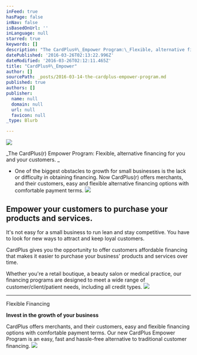 ```yaml
---
inFeed: true
hasPage: false
inNav: false
isBasedOnUrl: ''
inLanguage: null
starred: true
keywords: []
description: "The CardPlus®\_Empower Program:\_Flexible, alternative financing for you and your customers.\_"
datePublished: '2016-03-26T02:13:22.996Z'
dateModified: '2016-03-26T02:12:11.465Z'
title: "CardPlus®\_Empower"
author: []
sourcePath: _posts/2016-03-14-the-cardplus-empower-program.md
published: true
authors: []
publisher:
  name: null
  domain: null
  url: null
  favicon: null
_type: Blurb

---
```

![](https://s3-us-west-2.amazonaws.com/the-grid-img/p/ad108fffb458e4dfffc6d26d270d4224d6371226.png)

_The CardPlus(r) Empower Program: Flexible, alternative financing for you and your customers. _

* One of the biggest obstacles to growth for small businesses is the lack or difficulty in obtaining financing.  Now CardPlus(r) offers merchants, and their customers, easy and flexible alternative financing options with comfortable payment terms.
![](https://s3-us-west-2.amazonaws.com/the-grid-img/p/ac18bb6bec0c4f4aa6917b6553df1951549bf011.jpg)

## Empower your customers to purchase your products and services.

It's not easy for a small business to run lean and stay competitive. You have to look for new ways to attract and keep loyal customers.

CardPlus gives you the opportunity to offer customers affordable financing that makes it easier to purchase your business' products and services over time.

Whether you're a retail boutique, a beauty salon or medical practice, our financing programs are designed to meet a wide range of customer/client/patient needs, including all credit types.
![](https://the-grid-user-content.s3-us-west-2.amazonaws.com/c0404db5-e4f0-488d-bb4c-ea5d52aab34c.png)

****

Flexible Financing

**Invest in the growth of your business**

CardPlus offers merchants, and their customers, easy and flexible financing options with comfortable payment terms. Our new CardPlus Empower Program is an easy, fast and hassle-free alternative to traditional customer financing.
![](https://the-grid-user-content.s3-us-west-2.amazonaws.com/a456648d-c3af-4504-870a-ec0d5927b7db.jpg)